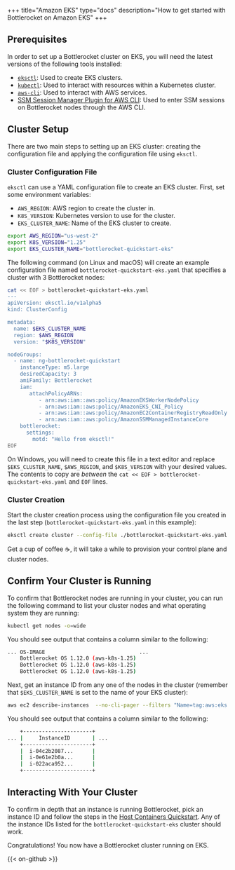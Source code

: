 +++
title="Amazon EKS"
type="docs"
description="How to get started with Bottlerocket on Amazon EKS"
+++

## Prerequisites

In order to set up a Bottlerocket cluster on EKS, you will need the latest versions of the following tools installed:

- [`eksctl`](https://eksctl.io/): Used to create EKS clusters.
- [`kubectl`](https://kubernetes.io/docs/tasks/tools/#kubectl): Used to interact with resources within a Kubernetes cluster.
- [`aws-cli`](https://docs.aws.amazon.com/cli/latest/userguide/getting-started-install.html#getting-started-install-instructions): Used to interact with AWS services.
- [SSM Session Manager Plugin for AWS CLI](https://docs.aws.amazon.com/systems-manager/latest/userguide/session-manager-working-with-install-plugin.html): Used to enter SSM sessions on Bottlerocket nodes through the AWS CLI.

## Cluster Setup

There are two main steps to setting up an EKS cluster: creating the configuration file and applying the configuration file using `eksctl`.

### Cluster Configuration File

`eksctl` can use a YAML configuration file to create an EKS cluster.
First, set some environment variables:

- `AWS_REGION`: AWS region to create the cluster in.
- `K8S_VERSION`: Kubernetes version to use for the cluster.
- `EKS_CLUSTER_NAME`: Name of the EKS cluster to create.

```bash
export AWS_REGION="us-west-2"
export K8S_VERSION="1.25"
export EKS_CLUSTER_NAME="bottlerocket-quickstart-eks"
```

The following command (on Linux and macOS) will create an example configuration file named `bottlerocket-quickstart-eks.yaml` that specifies a cluster with 3 Bottlerocket nodes:

```bash
cat << EOF > bottlerocket-quickstart-eks.yaml
---
apiVersion: eksctl.io/v1alpha5
kind: ClusterConfig

metadata:
  name: $EKS_CLUSTER_NAME
  region: $AWS_REGION
  version: "$K8S_VERSION"

nodeGroups:
  - name: ng-bottlerocket-quickstart
    instanceType: m5.large
    desiredCapacity: 3
    amiFamily: Bottlerocket
    iam:
       attachPolicyARNs:
          - arn:aws:iam::aws:policy/AmazonEKSWorkerNodePolicy
          - arn:aws:iam::aws:policy/AmazonEKS_CNI_Policy
          - arn:aws:iam::aws:policy/AmazonEC2ContainerRegistryReadOnly
          - arn:aws:iam::aws:policy/AmazonSSMManagedInstanceCore
    bottlerocket:
      settings:
        motd: "Hello from eksctl!"
EOF
```

On Windows, you will need to create this file in a text editor and replace `$EKS_CLUSTER_NAME`, `$AWS_REGION`, and `$K8S_VERSION` with your desired values.
The contents to copy are _between_ the `cat << EOF > bottlerocket-quickstart-eks.yaml` and `EOF` lines.

### Cluster Creation

Start the cluster creation process using the configuration file you created in the last step (`bottlerocket-quickstart-eks.yaml` in this example):

```bash
eksctl create cluster --config-file ./bottlerocket-quickstart-eks.yaml
```

Get a cup of coffee ☕️, it will take a while to provision your control plane and cluster nodes.

## Confirm Your Cluster is Running

To confirm that Bottlerocket nodes are running in your cluster, you can run the following command to list your cluster nodes and what operating system they are running:

```bash
kubectl get nodes -o=wide
```

You should see output that contains a column similar to the following:

```bash
... OS-IMAGE                              ...
    Bottlerocket OS 1.12.0 (aws-k8s-1.25)
    Bottlerocket OS 1.12.0 (aws-k8s-1.25)
    Bottlerocket OS 1.12.0 (aws-k8s-1.25)
```

Next, get an instance ID from any one of the nodes in the cluster (remember that `$EKS_CLUSTER_NAME` is set to the name of your EKS cluster):

```bash
aws ec2 describe-instances  --no-cli-pager --filters "Name=tag:aws:eks:cluster-name,Values=$EKS_CLUSTER_NAME" --query "Reservations[*].Instances[*].{PrivateDNS:PrivateDnsName,InstanceID:InstanceId,Cluster:Tags[?Key=='aws:eks:cluster-name']|[0].Value,State:State.Name}" --output=table
```

You should see output that contains a column similar to the following:

```bash
    +----------------------+
... |     InstanceID       | ...
    +----------------------+
    |  i-04c2b2087...      |
    |  i-0e61e2b0a...      |
    |  i-022aca952...      |
    +----------------------+
```

## Interacting With Your Cluster

To confirm in depth that an instance is running Bottlerocket, pick an instance ID and follow the steps in the [Host Containers Quickstart](../host-containers).
Any of the instance IDs listed for the `bottlerocket-quickstart-eks` cluster should work.

Congratulations!
You now have a Bottlerocket cluster running on EKS.

{{< on-github >}}
